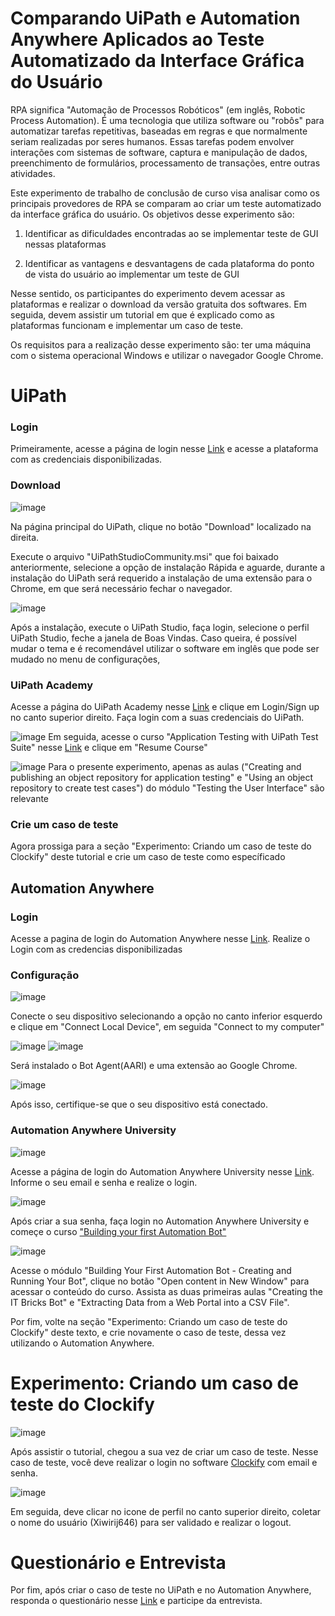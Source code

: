 # Comparando UiPath e Automation Anywhere Aplicados ao Teste Automatizado da Interface Gráfica do Usuário

RPA significa "Automação de Processos Robóticos" (em inglês, Robotic Process Automation). É uma tecnologia que utiliza software ou "robôs" para automatizar tarefas repetitivas, baseadas em regras e que normalmente seriam realizadas por seres humanos. Essas tarefas podem envolver interações com sistemas de software, captura e manipulação de dados, preenchimento de formulários, processamento de transações, entre outras atividades.

Este experimento de trabalho de conclusão de curso visa analisar como os principais provedores de RPA se comparam ao criar um teste automatizado da interface gráfica do usuário. Os objetivos desse experimento são:

1. Identificar as dificuldades encontradas ao se implementar teste de
GUI nessas plataformas

2. Identificar as vantagens e desvantagens de cada plataforma
do ponto de vista do usuário ao implementar um teste de GUI

Nesse sentido, os participantes do experimento devem acessar as plataformas e realizar o download da versão gratuita dos softwares. Em seguida, devem assistir um tutorial em que é explicado como as plataformas funcionam e implementar um caso de teste.

Os requisitos para a realização desse experimento são: ter uma máquina com o sistema operacional Windows e utilizar o navegador Google Chrome.

# UiPath

### Login

Primeiramente, acesse a página de login nesse [Link](https://account.uipath.com/login?state=hKFo2SB5YkFvQS10eVFaM1BmbXFKN0NYclpjaFhoU2pjaDJKRqFupWxvZ2luo3RpZNkgcDd0cTB6a0ZJNHBJSTF1bVViWlYzckVwcktzeXlXTGKjY2lk2SAyeXQ5SGRGNDVPMDA2SDlxZFBjUDlhczVjZEdibkNXcw&client=2yt9HdF45O006H9qdPcP9as5cdGbnCWs&protocol=oauth2&audience=https%3A%2F%2Fuipath.eu.auth0.com%2Fapi%2Fv2%2F&scope=openid%20profile%20email%20read%3Acurrent_user%20update%3Acurrent_user_metadata&redirect_uri=https%3A%2F%2Fcloud.uipath.com%2Fportal_%2FauthCallback&type=login&ecommerceRedirect=false&redirectPath=&marketplaceRedirectUri=&retryUrl=%2Fportal_%2Fenterprisesso&product_name=UiPath%20Automation%20Cloud&company_code=B2B_CP&platform_name=UiPath%20Platform&enable_marketing_fields=true&cloudrpa_signup_subdomain=%2Fportal_&register_endpoint=%2Fregister&use_local_registration=false&response_type=code&response_mode=query&nonce=RjhvekdlZ01tOHdRbk5yTW5kaGtFVkl1RlltY2tjd0lmUGVwSnBURmhrVg%3D%3D&code_challenge=9XfM3Cax5FreVUE7qfdYW7au5Iyh5iP-NwjErSsHJuE&code_challenge_method=S256&auth0Client=eyJuYW1lIjoiYXV0aDAtcmVhY3QiLCJ2ZXJzaW9uIjoiMS4yLjAifQ%3D%3D) e acesse a plataforma com as credenciais disponibilizadas.


### Download

![image](/images/download_uipath.png)

Na página principal do UiPath, clique no botão "Download" localizado na direita.


Execute o arquivo "UiPathStudioCommunity.msi" que foi baixado anteriormente, selecione a opção de instalação Rápida e aguarde, durante a instalação do UiPath será requerido a instalação de uma extensão para o Chrome, em que será necessário fechar o navegador.

![image](/images/uipath_studio_config.png)

Após a instalação, execute o UiPath Studio, faça login, selecione o perfil UiPath Studio, feche a janela de Boas Vindas. Caso queira, é possível mudar o tema e é recomendável utilizar o software em inglês que pode ser mudado no menu de configurações,

### UiPath Academy

Acesse a página do UiPath Academy nesse [Link](https://academy.uipath.com/) e clique em Login/Sign up no canto superior direito. Faça login com a suas credenciais do UiPath.


![image](/images/ui_path_resume_course.png)
Em seguida, acesse o curso "Application Testing with UiPath Test Suite" nesse [Link](https://academy.uipath.com/courses/application-testing-with-uipath-test-suite) e clique em "Resume Course"

![image](/images/testing_ui.png)
Para o presente experimento, apenas as aulas ("Creating and publishing an object repository for application testing" e "Using an object repository to create test cases") do módulo "Testing the User Interface" são relevante

### Crie um caso de teste

Agora prossiga para a seção "Experimento: Criando um caso de teste do Clockify" deste tutorial e crie um caso de teste como específicado


## Automation Anywhere

### Login

Acesse a pagina de login do Automation Anywhere nesse [Link](https://community.cloud.automationanywhere.digital/). Realize o Login com as credencias disponibilizadas


### Configuração

![image](/images/aa_connect.png)

Conecte o seu dispositivo selecionando a opção no canto inferior esquerdo e clique em "Connect Local Device", em seguida "Connect to my computer"

![image](/images/aa_connect.png)
![image](/images/aa_bot_agent.png)

Será instalado o Bot Agent(AARI) e uma extensão ao Google Chrome. 

![image](/images/aa_device.png)

Após isso, certifique-se que o seu dispositivo está conectado.


### Automation Anywhere University

![image](/images/aau_login.png)

Acesse a página de login do Automation Anywhere University nesse [Link](https://apeople.automationanywhere.com/sso/s/login/?startURL=%2Fsso%2Fidp%2Flogin%3Fapp%3D0sp6F000000XZKC%26RelayState%3Dhttps%253A%252F%252Funiversity.automationanywhere.com%252Fsimplesaml%252Fmodule.php%252Fcore%252Fauthenticate.php%253Fas%253Ddefault-sp%2526cid%253D%2526lp%253D%2526co%253D%2526checkout%253D%2526dfor%253D%2526lang%253D%2526ilt%253D%2526ilts%253D%2526mid%253D%2526rurl%253D%2526lsubs%253D%2526st%253D%26binding%3DHttpPost%26inresponseto%3D_e359eaa5e9b973358cc6fd632e771d24fbb25dd870). Informe o seu email e senha e realize o login.



![image](/images/aaU_course_enroll.png)

Após criar a sua senha, faça login no Automation Anywhere University e começe o curso ["Building your first Automation Bot"](https://upskill.automationanywhere.com/courses/building-your-first-automation-bot)

![image](/images/aa_lectures.png)

Acesse o módulo "Building Your First Automation Bot - Creating and Running Your Bot", clique no botão "Open content in New Window" para acessar o conteúdo do curso. Assista as duas primeiras aulas "Creating the IT Bricks Bot" e "Extracting Data from a Web Portal into a CSV File".

Por fim, volte na seção "Experimento: Criando um caso de teste do Clockify" deste texto, e crie novamente o caso de teste, dessa vez utilizando o Automation Anywhere.


# Experimento: Criando um caso de teste do Clockify

![image](/images/clockify_login.png)

Após assistir o tutorial, chegou a sua vez de criar um caso de teste. Nesse caso de teste, você deve realizar o login no software [Clockify](https://app.clockify.me/en/login) com email e senha.

![image](/images/logout_clockify.png)

Em seguida, deve clicar no icone de perfil no canto superior direito, coletar o nome do usuário (Xiwirij646) para ser validado e realizar o logout.


# Questionário e Entrevista

Por fim, após criar o caso de teste no UiPath e no Automation Anywhere, responda o questionário nesse [Link](https://forms.gle/DXp8izxBjpirjFxH7) e participe da entrevista.
